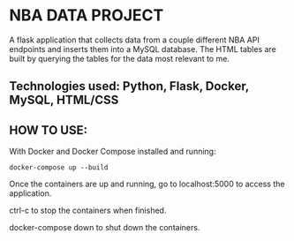 # NBA DATA PROJECT

A flask application that collects data from a couple different NBA API endpoints and inserts them
into a MySQL database. The HTML tables are built by querying the tables for the data most relevant to me.

## Technologies used: Python, Flask, Docker, MySQL, HTML/CSS

## HOW TO USE:
With Docker and Docker Compose installed and running:

```
docker-compose up --build
```

Once the containers are up and running, go to localhost:5000 to access the application.

ctrl-c to stop the containers when finished.

docker-compose down to shut down the containers.